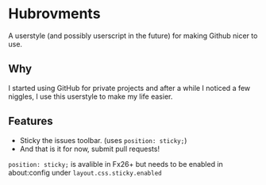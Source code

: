 # Hubrovments

A userstyle (and possibly userscript in the future) for making Github nicer to use.

## Why
I started using GitHub for private projects and after a while I noticed a few niggles, I use this userstyle to make my life easier.


## Features

* Sticky the issues toolbar. (uses `position: sticky;`)
* And that is it for now, submit pull requests!

`position: sticky;` is avalible in Fx26+ but needs to be enabled in about:config under `layout.css.sticky.enabled`